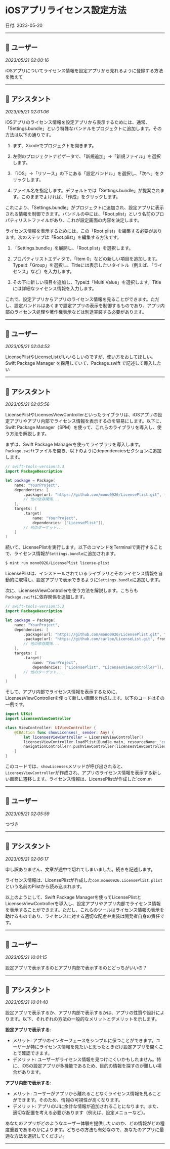 # iOSアプリライセンス設定方法

日付: 2023-05-20

---

## 👤 ユーザー
*2023/05/21 02:00:16*

iOSアプリについてライセンス情報を設定アプリから見れるように登録する方法を教えて

---

## 🤖 アシスタント
*2023/05/21 02:01:06*

iOSアプリのライセンス情報を設定アプリから表示するためには、通常、「Settings.bundle」という特殊なバンドルをプロジェクトに追加します。その方法は以下の通りです。

1. まず、Xcodeでプロジェクトを開きます。

2. 左側のプロジェクトナビゲータで、「新規追加」-&gt;「新規ファイル」を選択します。

3. 「iOS」-&gt;「リソース」の下にある「設定バンドル」を選択し、「次へ」をクリックします。

4. ファイル名を指定します。デフォルトでは「Settings.bundle」が提案されます。このままでよければ、「作成」をクリックします。

これにより、「Settings.bundle」がプロジェクトに追加され、設定アプリに表示される情報を制御できます。バンドルの中には、「Root.plist」という名前のプロパティリストファイルがあり、これが設定画面の内容を決定します。

ライセンス情報を表示するためには、この「Root.plist」を編集する必要があります。次のステップは「Root.plist」を編集する方法です。

1. 「Settings.bundle」を展開し、「Root.plist」を選択します。

2. プロパティリストエディタで、「Item 0」などの新しい項目を追加します。Typeは「Group」を選択し、Titleには表示したいタイトル（例えば、「ライセンス」など）を入力します。

3. その下に新しい項目を追加し、Typeは「Multi Value」を選択します。Titleには詳細なライセンス情報を入力します。

これで、設定アプリからアプリのライセンス情報を見ることができます。ただし、設定バンドルはあくまで設定アプリの表示を制御するものであり、アプリ内部のライセンス処理や著作権表示などは別途実装する必要があります。

---

## 👤 ユーザー
*2023/05/21 02:04:53*

LicensePlistやLicenseListがいいらしいのですが、使い方をおしてほしい。Swift Package Manager を採用していて、Package.swift で記述して導入したい

---

## 🤖 アシスタント
*2023/05/21 02:05:56*

LicensePlistやLicensesViewControllerといったライブラリは、iOSアプリの設定アプリやアプリ内部でライセンス情報を表示するのを容易にします。以下に、Swift Package Manager（SPM）を使って、これらのライブラリを導入し、使う方法を解説します。

まずは、Swift Package Managerを使ってライブラリを導入します。`Package.swift`ファイルを開き、以下のようにdependenciesセクションに追加します。

```swift
// swift-tools-version:5.3
import PackageDescription

let package = Package(
    name: "YourProject",
    dependencies: [
        .package(url: "https://github.com/mono0926/LicensePlist.git", from: "3.14.2"),
        // 他の依存関係...
    ],
    targets: [
        .target(
            name: "YourProject",
            dependencies: ["LicensePlist"]),
        // 他のターゲット...
    ]
)
```

続いて、LicensePlistを実行します。以下のコマンドをTerminalで実行することで、ライセンス情報が`Settings.bundle`に追加されます。

```bash
$ mint run mono0926/LicensePlist license-plist
```

LicensePlistは、インストールされているライブラリとそのライセンス情報を自動的に取得し、設定アプリで表示できるように`Settings.bundle`に追加します。

次に、LicensesViewControllerを使う方法を解説します。こちらも`Package.swift`に依存関係を追加します。

```swift
// swift-tools-version:5.3
import PackageDescription

let package = Package(
    name: "YourProject",
    dependencies: [
        .package(url: "https://github.com/mono0926/LicensePlist.git", from: "3.14.2"),
        .package(url: "https://github.com/carloe/LicenseList.git", from: "1.0.0"),
        // 他の依存関係...
    ],
    targets: [
        .target(
            name: "YourProject",
            dependencies: ["LicensePlist", "LicensesViewController"]),
        // 他のターゲット...
    ]
)
```

そして、アプリ内部でライセンス情報を表示するために、LicensesViewControllerを使って新しい画面を作成します。以下のコードはその一例です。

```swift
import UIKit
import LicensesViewController

class ViewController: UIViewController {
    @IBAction func showLicenses(_ sender: Any) {
        let licensesViewController = LicensesViewController()
        licensesViewController.loadPlist(Bundle.main, resourceName: "com.mono0926.LicensePlist")
        navigationController?.pushViewController(licensesViewController, animated: true)
    }
}
```

このコードでは、`showLicenses`メソッドが呼び出されると、`LicensesViewController`が作成され、アプリのライセンス情報を表示する新しい画面に遷移します。ライセンス情報は、LicensePlistが作成した`com.m

---

## 👤 ユーザー
*2023/05/21 02:05:59*

つづき

---

## 🤖 アシスタント
*2023/05/21 02:06:17*

申し訳ありません、文章が途中で切れてしまいました。続きを記述します。

ライセンス情報は、LicensePlistが作成した`com.mono0926.LicensePlist.plist`という名前のPlistから読み込まれます。

以上のようにして、Swift Package Managerを使ってLicensePlistとLicensesViewControllerを導入し、設定アプリやアプリ内部でライセンス情報を表示することができます。ただし、これらのツールはライセンス情報の表示を助けるものであり、ライセンスに対する適切な配慮や実装は開発者自身の責任です。

---

## 👤 ユーザー
*2023/05/21 10:01:15*

設定アプリで表示するのとアプリ内部で表示するのとどっちがいいの？

---

## 🤖 アシスタント
*2023/05/21 10:01:40*

設定アプリで表示するか、アプリ内部で表示するかは、アプリの性質や設計によります。以下、それぞれの方法の一般的なメリットとデメリットを示します。

**設定アプリで表示する**:
- メリット: アプリのインターフェースをシンプルに保つことができます。ユーザーが特にライセンス情報を見たいと思ったときだけ設定アプリを開くことで確認できます。
- デメリット: ユーザーがライセンス情報を見つけにくいかもしれません。特に、iOSの設定アプリが多機能であるため、目的の情報を探すのが難しい場合があります。

**アプリ内部で表示する**:
- メリット: ユーザーがアプリから離れることなくライセンス情報を見ることができます。そのため、情報の可視性が高くなります。
- デメリット: アプリのUIに余計な情報が追加されることになります。また、適切な配置を考える必要があります（例えば、設定メニューなど）。

あなたのアプリがどのようなユーザー体験を提供したいのか、どの情報がどの程度重要であるのかによります。どちらの方法も有効なので、あなたのアプリに最適な方法を選択してください。

---

